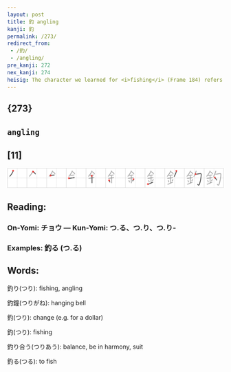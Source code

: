 ```yaml
---
layout: post
title: 釣 angling
kanji: 釣
permalink: /273/
redirect_from:
 - /釣/
 - /angling/
pre_kanji: 272
nex_kanji: 274
heisig: The character we learned for <i>fishing</i> (Frame 184) refers to the professional, net-casting industry, while the <b>angling</b> of this character refers to the sport. The odd thing is that your <b>angling</b> rod is a <i>golden</i> <i>ladle</i> which you are using to scoop <i>gold</i>fish out of a river.
---
```


## {273}

## `angling`

## [11]

<div class="stroke"><img src="../images/E987A3.png" /></div>

## Reading:

### On-Yomi: チョウ &mdash; Kun-Yomi: つ.る、つ.り、つ.り-

### Examples: 釣る (つ.る)

## Words:

釣り(つり): fishing, angling

釣鐘(つりがね): hanging bell

釣(つり): change (e.g. for a dollar)

釣(つり): fishing

釣り合う(つりあう): balance, be in harmony, suit

釣る(つる): to fish
